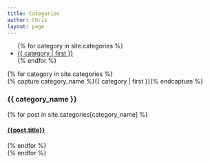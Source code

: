 ```yaml
---
title: Categories
author: Chris
layout: page
---
```


<ul class="tag-cloud">
{% for category in site.categories %}
  <li style="font-size: {{ category | last | size | times: 100 | divided_by: site.categories.size | plus: 70  }}%">
    <a href="#{{ category | first | slugize }}">
      {{ category | first }}
    </a>
  </li>
{% endfor %}
</ul>

<div id="archives">
{% for category in site.categories %}
  <div class="archive-group">
    {% capture category_name %}{{ category | first }}{% endcapture %}
    <h3 id="#{{ category_name | slugize }}">{{ category_name }}</h3>
    <a name="{{ category_name | slugize }}"></a>
    {% for post in site.categories[category_name] %}
    <article class="archive-item">
      <h4><a href="{{ root_url }}{{ post.url }}">{{post.title}}</a></h4>
    </article>
    {% endfor %}
  </div>
{% endfor %}
</div>